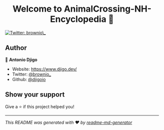 <h1 align="center">Welcome to AnimalCrossing-NH-Encyclopedia 👋</h1>
<p>
  <a href="https://twitter.com/brownio\_" target="_blank">
    <img alt="Twitter: brownio\_" src="https://img.shields.io/twitter/follow/brownio\_.svg?style=social" />
  </a>
</p>

## Author

👤 **Antonio Djigo**

* Website: https://www.djigo.dev/
* Twitter: [@brownio\_](https://twitter.com/brownio\_)
* Github: [@djigoio](https://github.com/djigoio)

## Show your support

Give a ⭐️ if this project helped you!

***
_This README was generated with ❤️ by [readme-md-generator](https://github.com/kefranabg/readme-md-generator)_